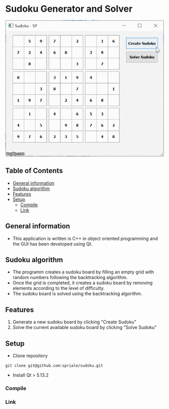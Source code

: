 # Sudoku Generator and Solver

![](sudokuSP.gif)

## Table of Contents 
- [General information](#general-information)
- [Sudoku algorithm](#sudoku-algorithm)
- [Features](#features)
- [Setup](#setup)
  - [Compile](#compile)
  - [Link](#link)

## General information
* This application is written is C++ in object oriented programming and the GUI has been developed using Qt.

## Sudoku algorithm
* The programm creates a sudoku board by filling an empty grid with random numbers following the backtracking algorithm.
* Once the grid is completed, it creates a sudoku board by removing elements according to the level of difficulty.
* The sudoku board is solved using the backtracking algorithm. 

## Features
1. Generate a new sudoku board by clicking "Create Sudoku"
2. Solve the current available sudoku board by clicking "Solve Sudoku"

## Setup
* Clone repository
```shell
git clone git@github.com:spriale/sudoku.git
```
* Install Qt > 5.13.2

### Compile

### Link

